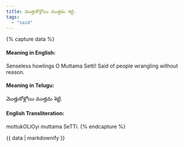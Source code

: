 ```yaml
---
title: మొత్తుకోళ్లోయి ముత్తమ శెట్టి.
tags:
  - "said"
---
```


{% capture data %}
#### Meaning in English:
Senseless howlings O Muttama Setti!
Said of people wrangling without reason.

#### Meaning in Telugu:
మొత్తుకోళ్లోయి ముత్తమ శెట్టి.

#### English Transliteration:
mottukOLlOyi muttama SeTTi.
{% endcapture %}

{{ data | markdownify }}

